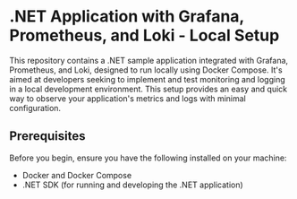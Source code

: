 # .NET Application with Grafana, Prometheus, and Loki - Local Setup

This repository contains a .NET sample application integrated with Grafana, Prometheus, and Loki, designed to run locally using Docker Compose. It's aimed at developers seeking to implement and test monitoring and logging in a local development environment. This setup provides an easy and quick way to observe your application's metrics and logs with minimal configuration.

## Prerequisites

Before you begin, ensure you have the following installed on your machine:
- Docker and Docker Compose
- .NET SDK (for running and developing the .NET application)


